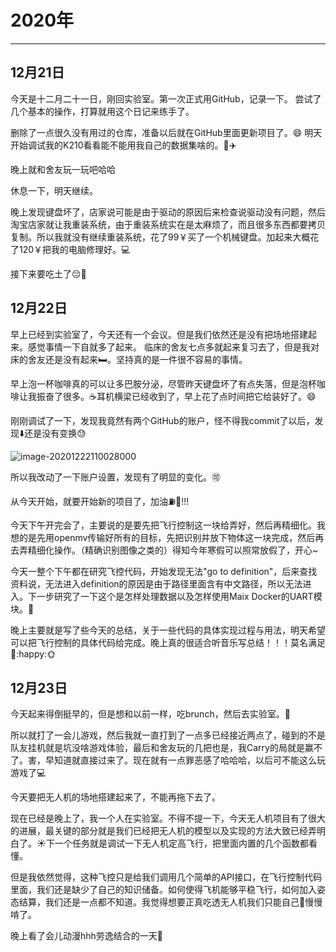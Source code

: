 # 2020年

---

## 12月21日

今天是十二月二十一日，刚回实验室。第一次正式用GitHub，记录一下。
尝试了几个基本的操作，打算就用这个日记来练手了。

删除了一点很久没有用过的仓库，准备以后就在GitHub里面更新项目了。:smile:
明天开始调试我的K210看看能不能用我自己的数据集啥的。:calendar::airplane:

晚上就和舍友玩一玩吧哈哈

休息一下，明天继续。

晚上发现键盘坏了，店家说可能是由于驱动的原因后来检查说驱动没有问题，然后淘宝店家就让我重装系统，由于重装系统实在是太麻烦了，而且很多东西都要拷贝复制。所以我就没有继续重装系统，花了99￥买了一个机械键盘。加起来大概花了120￥把我的电脑修理好。:computer:

接下来要吃土了:pensive::meat_on_bone:

## 12月22日

早上已经到实验室了，今天还有一个会议。但是我们依然还是没有把场地搭建起来。感觉事情一下自就多了起来。
临床的舍友七点多就起来复习去了，但是我对床的舍友还是没有起来:bed:。坚持真的是一件很不容易的事情。

早上泡一杯咖啡真的可以让多巴胺分泌，尽管昨天键盘坏了有点失落，但是泡杯咖啡让我振奋了很多。:coffee:耳机横梁已经收到了，早上花了点时间把它给装好了。:smile:

刚刚调试了一下，发现我竟然有两个GitHub的账户，怪不得我commit了以后，发现:arrow_down:还是没有变换:sweat:

![image-20201222110028000](image-20201222110028000.png)

所以我改动了一下账户设置，发现有了明显的变化。:accept:

从今天开始，就要开始新的项目了，加油:fuelpump::strawberry:!!!

今天下午开完会了，主要说的是要先把飞行控制这一块给弄好，然后再精细化。我想的是先用openmv传输好所有的目标，先把识别并放下物体这一块完成，然后再去弄精细化操作。（精确识别图像之类的）得知今年寒假可以照常放假了，开心~

今天一整个下午都在研究飞控代码，开始发现无法"go to definition"，后来查找资料说，无法进入definition的原因是由于路径里面含有中文路径，所以无法进入。下一步研究了一下这个是怎样处理数据以及怎样使用Maix Docker的UART模块。:deciduous_tree:

晚上主要就是写了些今天的总结，关于一些代码的具体实现过程与用法，明天希望可以把飞行控制的具体代码给完成。晚上真的很适合听音乐写总结！！！莫名满足:jack_o_lantern::happy::sun_with_face:

## 12月23日

今天起来得倒挺早的，但是想和以前一样，吃brunch，然后去实验室。:cake:

所以就打了一会儿游戏，然后我就一直打到了一点多已经接近两点了，碰到的不是队友挂机就是坑没啥游戏体验，最后和舍友玩的几把也是，我Carry的局就是赢不了。害，早知道就直接过来了。现在就有一点罪恶感了哈哈哈，以后可不能这么玩游戏了:computer:

今天要把无人机的场地搭建起来了，不能再拖下去了。

现在已经是晚上了，我一个人在实验室。不得不提一下，今天无人机项目有了很大的进展，最关键的部分就是我们已经把无人机的模型以及实现的方法大致已经弄明白了。:sunny:下一个任务就是调试一下无人机定高飞行，把里面内置的几个函数都看懂。

但是我依然觉得，这种飞控只是给我们调用几个简单的API接口，在飞行控制代码里面，我们还是缺少了自己的知识储备。如何使得飞机能够平稳飞行，如何加入姿态结算，我们还是一点都不知道。我觉得想要正真吃透无人机我们只能自己:rainbow:慢慢啃了。

晚上看了会儿动漫hhh劳逸结合的一天:slightly_smiling_face: